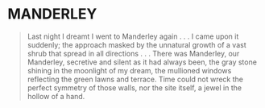 MANDERLEY
=========
> Last night I dreamt I went to Manderley again . . . I came upon it suddenly; the approach masked by the unnatural growth of a vast shrub that spread in all directions . . . There was Manderley, our Manderley, secretive and silent as it had always been, the gray stone shining in the moonlight of my dream, the mullioned windows reflecting the green lawns and terrace. Time could not wreck the perfect symmetry of those walls, nor the site itself, a jewel in the hollow of a hand.





